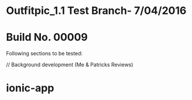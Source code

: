 # Outfitpic_1.1 Test Branch- 7/04/2016 
# Build No. 00009

Following sections to be tested:



// Background development (Me & Patricks Reviews)
# ionic-app
